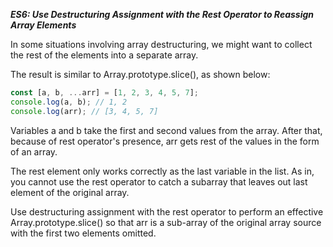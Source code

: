 ***ES6: Use Destructuring Assignment with the Rest Operator to Reassign Array Elements***

In some situations involving array destructuring, we might want to collect the rest of the elements into a separate array.

The result is similar to Array.prototype.slice(), as shown below:

```javascript
const [a, b, ...arr] = [1, 2, 3, 4, 5, 7];
console.log(a, b); // 1, 2
console.log(arr); // [3, 4, 5, 7]
```

Variables a and b take the first and second values from the array. After that, because of rest operator's presence, arr gets rest of the values in the form of an array.

The rest element only works correctly as the last variable in the list. As in, you cannot use the rest operator to catch a subarray that leaves out last element of the original array.


Use destructuring assignment with the rest operator to perform an effective Array.prototype.slice() so that arr is a sub-array of the original array source with the first two elements omitted.

